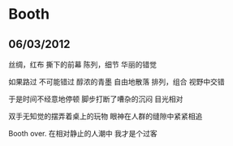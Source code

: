 # Booth

  ## 06/03/2012

  丝绸，红布
  撕下的前幕
  陈列，细节
  华丽的错觉
  
  如果路过
  不可能错过
  醇浓的青墨
  自由地散落
  排列，组合
  视野中交错
  
  于是时间不经意地停顿
  脚步打断了嘈杂的沉闷
  目光相对
  
  双手无知觉的摆弄着桌上的玩物
  眼神在人群的缝隙中紧紧相追
  
  Booth over.
  在相对静止的人潮中
  我才是个过客
  
